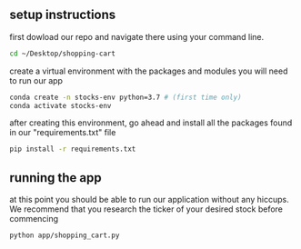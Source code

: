 ## setup instructions

first dowload our repo and navigate there using your command line.

```sh
cd ~/Desktop/shopping-cart
```

create a virtual environment with the packages and modules you will need to run our app

```sh
conda create -n stocks-env python=3.7 # (first time only)
conda activate stocks-env
```

after creating this environment, go ahead and install all the packages found in our "requirements.txt" file

```sh
pip install -r requirements.txt
```
## running the app

at this point you should be able to run our application without any hiccups. We recommend that you research the ticker of your desired stock before commencing

```sh
python app/shopping_cart.py
```
